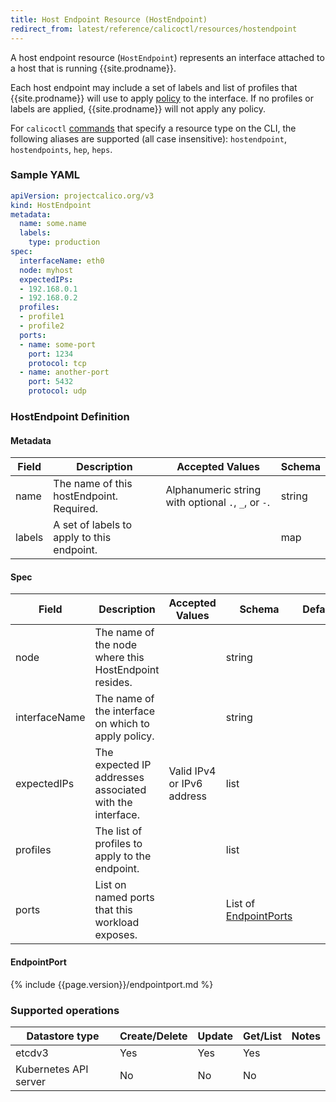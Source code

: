 ```yaml
---
title: Host Endpoint Resource (HostEndpoint)
redirect_from: latest/reference/calicoctl/resources/hostendpoint
---
```


A host endpoint resource (`HostEndpoint`) represents an interface attached to a host that is running {{site.prodname}}.

Each host endpoint may include a set of labels and list of profiles that {{site.prodname}}
will use to apply
[policy]({{site.baseurl}}/{{page.version}}/reference/calicoctl/resources/networkpolicy)
to the interface.  If no profiles or labels are applied, {{site.prodname}} will not apply
any policy.

For `calicoctl` [commands]({{site.baseurl}}/{{page.version}}/reference/calicoctl/commands/) that specify a resource type on the CLI, the following
aliases are supported (all case insensitive): `hostendpoint`, `hostendpoints`, `hep`, `heps`.

### Sample YAML

```yaml
apiVersion: projectcalico.org/v3
kind: HostEndpoint
metadata:
  name: some.name
  labels:
    type: production
spec:
  interfaceName: eth0
  node: myhost
  expectedIPs:
  - 192.168.0.1
  - 192.168.0.2
  profiles:
  - profile1
  - profile2
  ports:
  - name: some-port
    port: 1234
    protocol: tcp
  - name: another-port
    port: 5432
    protocol: udp
```

### HostEndpoint Definition

#### Metadata

| Field       | Description                 | Accepted Values   | Schema  |
|-------------|-----------------------------|-------------------|---------|
| name        | The name of this hostEndpoint. Required. |  Alphanumeric string with optional `.`, `_`, or `-`. | string |
| labels      | A set of labels to apply to this endpoint. |      | map    |

#### Spec

| Field       | Description                 | Accepted Values   | Schema | Default    |
|-------------|-----------------------------|-------------------|--------|------------|
| node        | The name of the node where this HostEndpoint resides. |      | string |
| interfaceName | The name of the interface on which to apply policy.      |                             | string          |
| expectedIPs   | The expected IP addresses associated with the interface. | Valid IPv4 or IPv6 address  | list |
| profiles      | The list of profiles to apply to the endpoint.           |                             | list |
| ports         | List on named ports that this workload exposes. | | List of [EndpointPorts](#endpointport) |

#### EndpointPort

{% include {{page.version}}/endpointport.md %}

### Supported operations

| Datastore type        | Create/Delete | Update | Get/List | Notes
|-----------------------|---------------|--------|----------|------
| etcdv3                | Yes           | Yes    | Yes      |
| Kubernetes API server | No            | No     | No       |
